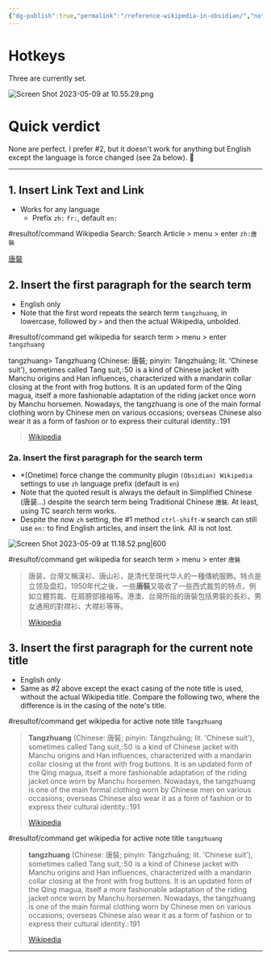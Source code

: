```yaml
---
{"dg-publish":true,"permalink":"/reference-wikipedia-in-obsidian/","noteIcon":"2"}
---
```


# Hotkeys

Three are currently set.

![Screen Shot 2023-05-09 at 10.55.29.png](/img/user/_attachments/Screen%20Shot%202023-05-09%20at%2010.55.29.png)

# Quick verdict
None are perfect. I prefer #2, but it doesn't work for anything but English except the language is force changed (see 2a below). 🤷

---
## 1. Insert Link Text and Link
- Works for any language
	- Prefix `zh:` `fr:`, default `en:`

#resultof/command Wikipedia Search: Search Article > menu > enter `zh:唐裝`

[唐裝](https://zh.wikipedia.org/wiki/%E5%94%90%E8%A3%9D)

## 2. Insert the first paragraph for the search term
- English only
- Note that the first word repeats the search term `tangzhuang`, in lowercase, followed by `>` and then the actual Wikipedia, unbolded.

#resultof/command get wikipedia for search term > menu > enter `tangzhuang`

tangzhuang> Tangzhuang (Chinese: 唐裝; pinyin: Tángzhuāng; lit. 'Chinese suit'), sometimes called Tang suit,: 50  is a kind of Chinese jacket with Manchu origins and Han influences, characterized with a mandarin collar closing at the front with frog buttons. It is an updated form of the Qing magua, itself a more fashionable adaptation of the riding jacket once worn by Manchu horsemen. Nowadays, the tangzhuang is one of the main formal clothing worn by Chinese men on various occasions; overseas Chinese also wear it as a form of fashion or to express their cultural identity.: 191
>
> [Wikipedia](https://en.wikipedia.org/wiki/Tangzhuang)

### 2a. Insert the first paragraph for the search term
- *(Onetime) force change the community plugin `(Obsidian) Wikipedia` settings to use `zh` language prefix (default is `en`)
- Note that the quoted result is always the default in Simplified Chinese (唐装...) despite the search term being Traditional Chinese `唐裝`. At least, using TC search term works.
- Despite the now `zh` setting, the #1 method `ctrl-shift-W` search can still use `en:` to find English articles, and insert the link. All is not lost.
 
![Screen Shot 2023-05-09 at 11.18.52.png|600](/img/user/_attachments/Screen%20Shot%202023-05-09%20at%2011.18.52.png)

#resultof/command get wikipedia for search term > menu > enter `唐裝`

> 唐装，台灣又稱漢衫、唐山衫，是清代至現代华人的一種傳統服飾。特点是立领及盘扣，1950年代之後，一些**唐裝**又吸收了一些西式裁剪的特点，例如立體剪裁、在肩膀部接袖等。港澳、台灣所指的唐裝包括男裝的長衫，男女通用的對襟衫、大襟衫等等。
>
> [Wikipedia](https://zh.wikipedia.org/wiki/%E5%94%90%E8%A3%85)

## 3. Insert the first paragraph for the current note title
- English only
- Same as #2 above except the exact casing of the note title is used, without the actual Wikipedia title. Compare the following two, where the difference is in the casing of the note's title.

#resultof/command get wikipedia for active note title `Tangzhuang`

> **Tangzhuang** (Chinese: 唐裝; pinyin: Tángzhuāng; lit. 'Chinese suit'), sometimes called Tang suit,: 50  is a kind of Chinese jacket with Manchu origins and Han influences, characterized with a mandarin collar closing at the front with frog buttons. It is an updated form of the Qing magua, itself a more fashionable adaptation of the riding jacket once worn by Manchu horsemen. Nowadays, the tangzhuang is one of the main formal clothing worn by Chinese men on various occasions; overseas Chinese also wear it as a form of fashion or to express their cultural identity.: 191
>
> [Wikipedia](https://en.wikipedia.org/wiki/Tangzhuang)

#resultof/command get wikipedia for active note title `tangzhuang`

> **tangzhuang** (Chinese: 唐裝; pinyin: Tángzhuāng; lit. 'Chinese suit'), sometimes called Tang suit,: 50  is a kind of Chinese jacket with Manchu origins and Han influences, characterized with a mandarin collar closing at the front with frog buttons. It is an updated form of the Qing magua, itself a more fashionable adaptation of the riding jacket once worn by Manchu horsemen. Nowadays, the tangzhuang is one of the main formal clothing worn by Chinese men on various occasions; overseas Chinese also wear it as a form of fashion or to express their cultural identity.: 191
>
> [Wikipedia](https://en.wikipedia.org/wiki/Tangzhuang)





---

